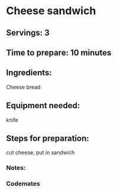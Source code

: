 # Cheese sandwich 

## Servings: 3

## Time to prepare: 10 minutes

## Ingredients:
Cheese 
bread


## Equipment needed:
knife


## Steps for preparation:
cut cheese, put in sandwich 


### Notes:



### Codemates #
